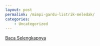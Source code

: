 ```yaml
---
layout: post
permalink: /mimpi-gardu-listrik-meledak/
categories:
    - Uncategorized
---
```


[Baca Selengkapnya](/01)